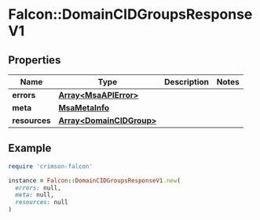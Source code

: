 # Falcon::DomainCIDGroupsResponseV1

## Properties

| Name | Type | Description | Notes |
| ---- | ---- | ----------- | ----- |
| **errors** | [**Array&lt;MsaAPIError&gt;**](MsaAPIError.md) |  |  |
| **meta** | [**MsaMetaInfo**](MsaMetaInfo.md) |  |  |
| **resources** | [**Array&lt;DomainCIDGroup&gt;**](DomainCIDGroup.md) |  |  |

## Example

```ruby
require 'crimson-falcon'

instance = Falcon::DomainCIDGroupsResponseV1.new(
  errors: null,
  meta: null,
  resources: null
)
```

